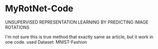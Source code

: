 # MyRotNet-Code
UNSUPERVISED REPRESENTATION LEARNING BY PREDICTING IMAGE ROTATIONS

I'm not sure this is true method that exactly same as article, but it work in one code.
used Dataset: MNIST-Fashion
